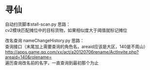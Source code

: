 # 寻仙
自动扫货脚本stall-scan.py 思路：<br>
cv2模块匹配摊位中的目标货物，如果相似度大于阈值就标记摊位<br>

改名查询 nameChangeHistory.py 思路：<br>
查询接口（末尾加上需要查询的角色名，areaid应该是大区，140是不周山） http://apps.game.qq.com/xx/act/a20120706rename/ActInvite.php?areaid=140&rolename= <br>
遍历查询改名前的名字，一直查询到最初那个为止 <br>
